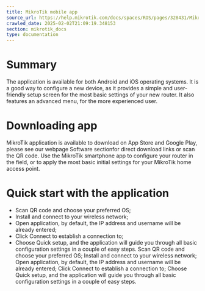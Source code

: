 ```yaml
---
title: MikroTik mobile app
source_url: https://help.mikrotik.com/docs/spaces/ROS/pages/328431/MikroTik+mobile+app,
crawled_date: 2025-02-02T21:09:19.348153
section: mikrotik_docs
type: documentation
---
```


# Summary
The application is available for both Android and iOS operating systems. It is a good way to configure a new device, as it provides a simple and user-friendly setup screen for the most basic settings of your new router. It also features an advanced menu, for the more experienced user.
# Downloading app
MikroTik application is available to download on App Store and Google Play, please see our webpage Software sectionfor direct download links or scan the QR code.
Use the MikroTik smartphone app to configure your router in the field, or to apply the most basic initial settings for your MikroTik home access point.
# Quick start with the application
* Scan QR code and choose your preferred OS;
* Install and connect to your wireless network;
* Open application, by default, the IP address and username will be already entered;
* Click Connect to establish a connection to;
* Choose Quick setup, and the application will guide you through all basic configuration settings in a couple of easy steps.
Scan QR code and choose your preferred OS;
Install and connect to your wireless network;
Open application, by default, the IP address and username will be already entered;
Click Connect to establish a connection to;
Choose Quick setup, and the application will guide you through all basic configuration settings in a couple of easy steps.